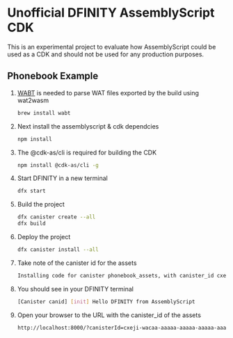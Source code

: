 # Unofficial DFINITY AssemblyScript CDK

This is an experimental project to evaluate how AssemblyScript could be used as a CDK and should not be used for any production purposes.


## Phonebook Example

1. [WABT](https://github.com/WebAssembly/wabt) is needed to parse WAT files exported by the build using wat2wasm

    ```bash
    brew install wabt
    ```

1. Next install the assemblyscript & cdk dependcies

    ```bash
    npm install
    ```

1.  The @cdk-as/cli is required for building the CDK

    ```bash
    npm install @cdk-as/cli -g  
    ```

1.  Start DFINITY in a new terminal

    ```bash
    dfx start
    ```

1. Build the project

    ```bash
    dfx canister create --all
    dfx build
    ```

1. Deploy the project

    ```bash
    dfx canister install --all
    ```

1. Take note of the canister id for the assets
     ```bash
    Installing code for canister phonebook_assets, with canister_id cxeji-wacaa-aaaaa-aaaaa-aaaaa-aaaaa-a
    ```

1. You should see in your DFINITY terminal

    ```bash
    [Canister canid] [init] Hello DFINITY from AssemblyScript
    ```

1. Open your browser to the URL with the canister_id of the assets
    ```bash
    http://localhost:8000/?canisterId=cxeji-wacaa-aaaaa-aaaaa-aaaaa-aaaaa-a
    ```